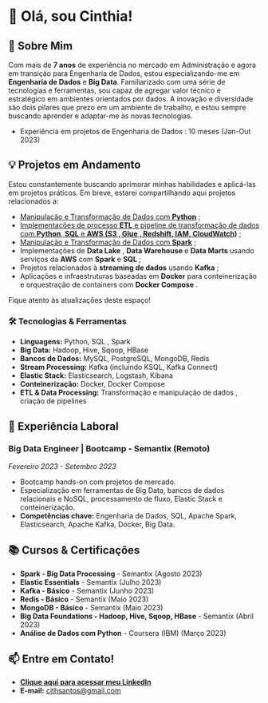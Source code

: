 # 👋 Olá, sou Cinthia!

## 🚀 Sobre Mim
Com mais de **7 anos** de experiência no mercado em Administração e agora em transição para Engenharia de Dados, estou especializando-me em **Engenharia de Dados** e **Big Data**. Familiarizado com uma série de tecnologias e ferramentas, sou capaz de agregar valor técnico e estratégico em ambientes orientados por dados. A inovação e diversidade são dois pilares que prezo em um ambiente de trabalho, e estou sempre buscando aprender e adaptar-me às novas tecnologias.
- Experiência em projetos de Engenharia de Dados : 10 meses (Jan-Out 2023)

## 💡 Projetos em Andamento
Estou constantemente buscando aprimorar minhas habilidades e aplicá-las em projetos práticos. 
Em breve, estarei compartilhando aqui projetos relacionados a:

- [Manipulação e Transformação de Dados com **Python**](https://github.com/cinthialet/python-manipulacao-dados) ;
- [Implementações de processo **ETL** e pipeline de transformação de dados com **Python**, **SQL** e **AWS (S3 , Glue , Redshift, IAM, CloudWatch)**](https://github.com/cinthialet/etl-aws-pipeline) ;
- [Manipulação e Transformação de Dados com **Spark**](https://github.com/cinthialet/spark-manipulacao-dados) ;
- Implementações de **Data Lake** , **Data Warehouse** e **Data Marts** usando serviços da **AWS** com **Spark** e **SQL** ;
- Projetos relacionados à **streaming de dados** usando **Kafka** ;
- Aplicações e infraestruturas baseadas em **Docker** para conteinerização e orquestração de containers com **Docker Compose** .
  
Fique atento às atualizações deste espaço!

### 🛠️ Tecnologias & Ferramentas
- **Linguagens:** Python, SQL , Spark
- **Big Data:** Hadoop, Hive, Sqoop, HBase
- **Bancos de Dados:** MySQL, PostgreSQL, MongoDB, Redis
- **Stream Processing:** Kafka (incluindo KSQL, Kafka Connect)
- **Elastic Stack:** Elasticsearch, Logstash, Kibana
- **Conteinerização:** Docker, Docker Compose
- **ETL & Data Processing:** Transformação e manipulação de dados , criação de pipelines

## 🏢 Experiência Laboral
### Big Data Engineer | Bootcamp - Semantix (Remoto)
_Fevereiro 2023 - Setembro 2023_
- Bootcamp hands-on com projetos de mercado.
- Especialização em ferramentas de Big Data, bancos de dados relacionais e NoSQL, processamento de fluxo, Elastic Stack e conteinerização.
- **Competências chave:** Engenharia de Dados, SQL, Apache Spark, Elasticsearch, Apache Kafka, Docker, Big Data.

## 📚 Cursos & Certificações
- **Spark - Big Data Processing** - Semantix (Agosto 2023)
- **Elastic Essentials** - Semantix (Julho 2023)
- **Kafka - Básico** - Semantix (Junho 2023)
- **Redis - Básico** - Semantix (Maio 2023)
- **MongoDB - Básico** - Semantix (Maio 2023)
- **Big Data Foundations - Hadoop, Hive, Sqoop, HBase** - Semantix (Abril 2023)
- **Análise de Dados com Python** - Coursera (IBM) (Março 2023)

## 📫 Entre em Contato!
- [**Clique aqui para acessar meu LinkedIn**](https://www.linkedin.com/in/cinthialpsantos/)
- **E-mail:** cithsantos@gmail.com

